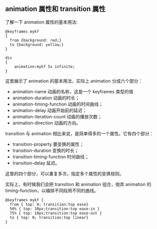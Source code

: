 ## animation 属性和 transition 属性
了解一下 animation 属性的基本用法:
```
@keyframes mykf
{
  from {background: red;}
  to {background: yellow;}
}

div
{
    animation:mykf 5s infinite;
}
```
这里展示了 animation 的基本用法，实际上 animation 分成六个部分：
- animation-name 动画的名称，这是一个 keyframes 类型的值
- animation-duration 动画的时长；
- animation-timing-function 动画的时间曲线；
- animation-delay 动画开始前的延迟；
- animation-iteration-count 动画的播放次数；
- animation-direction 动画的方向。

transition 与 animation 相比来说，是简单得多的一个属性。它有四个部分：
- transition-property 要变换的属性；
- transition-duration 变换的时长；
- transition-timing-function 时间曲线；
- transition-delay 延迟。

这里的四个部分，可以重复多次，指定多个属性的变换规则。

实际上，有时候我们会把 transition 和 animation 组合，抛弃 animation 的 timing-function，以编排不同段用不同的曲线。
```
@keyframes mykf {
  from { top: 0; transition:top ease}
  50% { top: 30px;transition:top ease-in }
  75% { top: 10px;transition:top ease-out }
  to { top: 0; transition:top linear}
}
```

